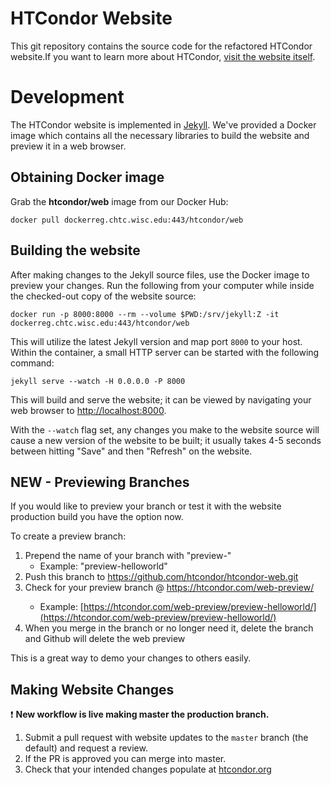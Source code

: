 # HTCondor Website

This git repository contains the source code for the refactored HTCondor website.If you want to learn more about HTCondor, [visit the website itself](https://htcondor.org).


# Development

The HTCondor website is implemented in [Jekyll](https://jekyllrb.com/). We've provided a Docker image which contains all the necessary libraries to build the website and preview it in a web browser.

## Obtaining Docker image

Grab the **htcondor/web** image from our Docker Hub:
```
docker pull dockerreg.chtc.wisc.edu:443/htcondor/web
```

## Building the website

After making changes to the Jekyll source files, use the Docker image to preview your changes. Run the following from your computer while inside the checked-out copy of the website source:

```
docker run -p 8000:8000 --rm --volume $PWD:/srv/jekyll:Z -it dockerreg.chtc.wisc.edu:443/htcondor/web
```

This will utilize the latest Jekyll version and map port `8000` to your host.  Within the container, a small HTTP server can be started with the following command:

```
jekyll serve --watch -H 0.0.0.0 -P 8000
```

This will build and serve the website; it can be viewed by navigating your web browser to <http://localhost:8000>.

With the `--watch` flag set, any changes you make to the website source will cause a new version of the website to be built; it usually takes 4-5 seconds between hitting "Save" and then "Refresh" on the website.


## NEW - Previewing Branches

If you would like to preview your branch or test it with the website production build you have the option now. 

To create a preview branch:
1. Prepend the name of your branch with "preview-"
    - Example: "preview-helloworld"
2. Push this branch to https://github.com/htcondor/htcondor-web.git  
3. Check for your preview branch @ https://htcondor.com/web-preview/<preview-branch-name>
   - Example: [https://htcondor.com/web-preview/preview-helloworld/](https://htcondor.com/web-preview/preview-helloworld/)
4. When you merge in the branch or no longer need it, delete the branch and Github will delete the web preview   
   
This is a great way to demo your changes to others easily. 

## Making Website Changes

:exclamation: **New workflow is live making master the production branch.**

1.  Submit a pull request with website updates to the `master` branch (the default) and request a review.
2.  If the PR is approved you can merge into master.
3.  Check that your intended changes populate at [htcondor.org](https://htcondor.org)
